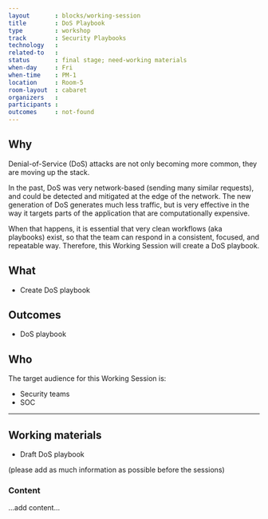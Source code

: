 ```yaml
---
layout       : blocks/working-session
title        : DoS Playbook
type         : workshop
track        : Security Playbooks
technology   :
related-to   :
status       : final stage; need-working materials
when-day     : Fri
when-time    : PM-1
location     : Room-5
room-layout  : cabaret
organizers   :
participants :
outcomes     : not-found
---
```


## Why

Denial-of-Service (DoS) attacks are not only becoming more common, they are moving up the stack.

In the past, DoS was very network-based (sending many similar requests), and could be detected and mitigated at the edge of the network. The new generation of DoS generates much less traffic, but is very effective in the way it targets parts of the application that are computationally expensive.

When that happens, it is essential that very clean workflows (aka playbooks) exist, so that the team can respond in a consistent, focused, and repeatable way. Therefore, this Working Session will create a DoS playbook.

## What

 - Create DoS playbook

## Outcomes

- DoS playbook

## Who

The target audience for this Working Session is:

 - Security teams
 - SOC

---

## Working materials

- Draft DoS playbook

(please add as much information as possible before the sessions)

### Content

...add content...
